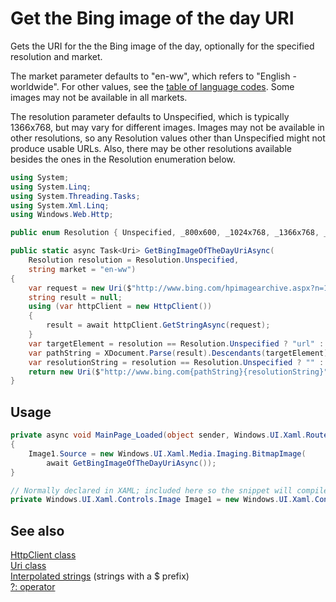 # Get the Bing image of the day URI

Gets the URI for the the Bing image of the day, optionally 
for the specified resolution and market. 

The market parameter defaults to "en-ww", which refers to "English - worldwide".
For other values, see the [table of language codes](http://aka.ms/languagecodes).
Some images may not be available in all markets.

The resolution parameter defaults to Unspecified, which is typically 1366x768, but may 
vary for different images. Images may not be available in other resolutions, 
so any Resolution values other than Unspecified might not produce usable URLs. 
Also, there may be other resolutions available besides the ones in the Resolution 
enumeration below. 

```C#
using System;
using System.Linq;
using System.Threading.Tasks;
using System.Xml.Linq;
using Windows.Web.Http;

public enum Resolution { Unspecified, _800x600, _1024x768, _1366x768, _1920x1080, _1920x1200 }

public static async Task<Uri> GetBingImageOfTheDayUriAsync(
    Resolution resolution = Resolution.Unspecified,
    string market = "en-ww")
{
    var request = new Uri($"http://www.bing.com/hpimagearchive.aspx?n=1&mkt={market}");
    string result = null;
    using (var httpClient = new HttpClient())
    {
        result = await httpClient.GetStringAsync(request);
    }
    var targetElement = resolution == Resolution.Unspecified ? "url" : "urlBase";
    var pathString = XDocument.Parse(result).Descendants(targetElement).First().Value;
    var resolutionString = resolution == Resolution.Unspecified ? "" : $"{resolution}.jpg";
    return new Uri($"http://www.bing.com{pathString}{resolutionString}");
}
```

## Usage

```C#
private async void MainPage_Loaded(object sender, Windows.UI.Xaml.RoutedEventArgs e)
{
    Image1.Source = new Windows.UI.Xaml.Media.Imaging.BitmapImage(
        await GetBingImageOfTheDayUriAsync());
}

// Normally declared in XAML; included here so the snippet will compile.
private Windows.UI.Xaml.Controls.Image Image1 = new Windows.UI.Xaml.Controls.Image();
```

## See also

[HttpClient class](https://msdn.microsoft.com/library/windows/apps/windows.web.http.httpclient.aspx)  
[Uri class](https://msdn.microsoft.com/library/system.uri.aspx)  
[Interpolated strings](https://msdn.microsoft.com/library/dn961160.aspx) (strings with a $ prefix)  
[?: operator](https://msdn.microsoft.com/library/ty67wk28.aspx)  
